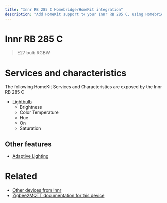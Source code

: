 ```yaml
---
title: "Innr RB 285 C Homebridge/HomeKit integration"
description: "Add HomeKit support to your Innr RB 285 C, using Homebridge, Zigbee2MQTT and homebridge-z2m."
---
```

<!---
This file has been GENERATED using src/docgen/docgen.ts
DO NOT EDIT THIS FILE MANUALLY!
-->
# Innr RB 285 C
> E27 bulb RGBW


# Services and characteristics
The following HomeKit Services and Characteristics are exposed by
the Innr RB 285 C

* [Lightbulb](../../light.md)
  * Brightness
  * Color Temperature
  * Hue
  * On
  * Saturation

## Other features
* [Adaptive Lighting](../../light.md)

# Related
* [Other devices from Innr](../index.md#innr)
* [Zigbee2MQTT documentation for this device](https://www.zigbee2mqtt.io/devices/RB_285_C.html)